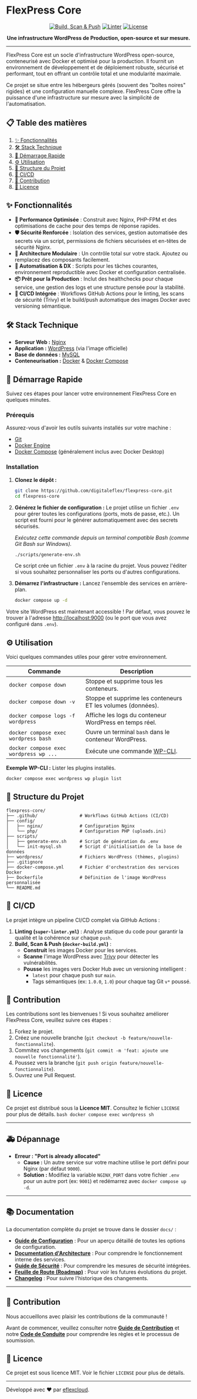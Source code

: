 # FlexPress Core

<p align="center">
  <a href="https://github.com/digitaleflex/flexpress-core/actions/workflows/docker-build.yml"><img src="https://github.com/digitaleflex/flexpress-core/actions/workflows/docker-build.yml/badge.svg" alt="Build, Scan & Push"></a>
  <a href="https://github.com/digitaleflex/flexpress-core/actions/workflows/super-linter.yml"><img src="https://github.com/digitaleflex/flexpress-core/actions/workflows/super-linter.yml/badge.svg" alt="Linter"></a>
  <a href="https://img.shields.io/github/license/digitaleflex/flexpress-core"><img src="https://img.shields.io/github/license/digitaleflex/flexpress-core" alt="License"></a>
</p>

<p align="center">
  <strong>Une infrastructure WordPress de Production, open-source et sur mesure.</strong>
</p>

---

FlexPress Core est un socle d'infrastructure WordPress open-source, conteneurisé avec Docker et optimisé pour la production. Il fournit un environnement de développement et de déploiement robuste, sécurisé et performant, tout en offrant un contrôle total et une modularité maximale.

Ce projet se situe entre les hébergeurs gérés (souvent des "boîtes noires" rigides) et une configuration manuelle complexe. FlexPress Core offre la puissance d'une infrastructure sur mesure avec la simplicité de l'automatisation.

## 📋 Table des matières

1.  [✨ Fonctionnalités](#-fonctionnalités)
2.  [🛠️ Stack Technique](#-stack-technique)
3.  [🚀 Démarrage Rapide](#-démarrage-rapide)
4.  [⚙️ Utilisation](#-utilisation)
5.  [📁 Structure du Projet](#-structure-du-projet)
6.  [🤖 CI/CD](#-cicd)
7.  [🤝 Contribution](#-contribution)
8.  [📜 Licence](#-licence)

## ✨ Fonctionnalités

-   **🚀 Performance Optimisée** : Construit avec Nginx, PHP-FPM et des optimisations de cache pour des temps de réponse rapides.
-   **🛡️ Sécurité Renforcée** : Isolation des services, gestion automatisée des secrets via un script, permissions de fichiers sécurisées et en-têtes de sécurité Nginx.
-   **🧩 Architecture Modulaire** : Un contrôle total sur votre stack. Ajoutez ou remplacez des composants facilement.
-   **🤖 Automatisation & DX** : Scripts pour les tâches courantes, environnement reproductible avec Docker et configuration centralisée.
-   **📦 Prêt pour la Production** : Inclut des healthchecks pour chaque service, une gestion des logs et une structure pensée pour la stabilité.
-   **🔄 CI/CD Intégrée** : Workflows GitHub Actions pour le linting, les scans de sécurité (Trivy) et le build/push automatique des images Docker avec versioning sémantique.

## 🛠️ Stack Technique

*   **Serveur Web :** [Nginx](https://www.nginx.com/)
*   **Application :** [WordPress](https://wordpress.org/) (via l'image officielle)
*   **Base de données :** [MySQL](https://www.mysql.com/)
*   **Conteneurisation :** [Docker](https://www.docker.com/) & [Docker Compose](https://docs.docker.com/compose/)

## 🚀 Démarrage Rapide

Suivez ces étapes pour lancer votre environnement FlexPress Core en quelques minutes.

### Prérequis

Assurez-vous d'avoir les outils suivants installés sur votre machine :
*   [Git](https://git-scm.com/downloads)
*   [Docker Engine](https://docs.docker.com/engine/install/)
*   [Docker Compose](https://docs.docker.com/compose/install/) (généralement inclus avec Docker Desktop)

### Installation

1.  **Clonez le dépôt :**
    ```bash
    git clone https://github.com/digitaleflex/flexpress-core.git
    cd flexpress-core
    ```

2.  **Générez le fichier de configuration :**
    Le projet utilise un fichier `.env` pour gérer toutes les configurations (ports, mots de passe, etc.). Un script est fourni pour le générer automatiquement avec des secrets sécurisés.

    *Exécutez cette commande depuis un terminal compatible Bash (comme Git Bash sur Windows).* 
    ```bash
    ./scripts/generate-env.sh
    ```
    Ce script crée un fichier `.env` à la racine du projet. Vous pouvez l'éditer si vous souhaitez personnaliser les ports ou d'autres configurations.

3.  **Démarrez l'infrastructure :**
    Lancez l'ensemble des services en arrière-plan.
    ```bash
    docker compose up -d
    ```

Votre site WordPress est maintenant accessible ! Par défaut, vous pouvez le trouver à l'adresse [http://localhost:9000](http://localhost:9000) (ou le port que vous avez configuré dans `.env`).

## ⚙️ Utilisation

Voici quelques commandes utiles pour gérer votre environnement.

| Commande                               | Description                                             |
| -------------------------------------- | ------------------------------------------------------- |
| `docker compose down`                  | Stoppe et supprime tous les conteneurs.                 |
| `docker compose down -v`               | Stoppe et supprime les conteneurs ET les volumes (données). |
| `docker compose logs -f wordpress`     | Affiche les logs du conteneur WordPress en temps réel.  |
| `docker compose exec wordpress bash`   | Ouvre un terminal `bash` dans le conteneur WordPress.   |
| `docker compose exec wordpress wp ...` | Exécute une commande [WP-CLI](https://wp-cli.org/).     |

**Exemple WP-CLI :** Lister les plugins installés.
```bash
docker compose exec wordpress wp plugin list
```

## 📁 Structure du Projet

```
flexpress-core/
├── .github/                # Workflows GitHub Actions (CI/CD)
├── config/
│   ├── nginx/              # Configuration Nginx
│   └── php/                # Configuration PHP (uploads.ini)
├── scripts/
│   ├── generate-env.sh     # Script de génération du .env
│   └── init-mysql.sh       # Script d'initialisation de la base de données
├── wordpress/              # Fichiers WordPress (thèmes, plugins)
├── .gitignore
├── docker-compose.yml      # Fichier d'orchestration des services Docker
├── Dockerfile              # Définition de l'image WordPress personnalisée
└── README.md
```

## 🤖 CI/CD

Le projet intègre un pipeline CI/CD complet via GitHub Actions :

1.  **Linting (`super-linter.yml`)** : Analyse statique du code pour garantir la qualité et la cohérence sur chaque `push`.
2.  **Build, Scan & Push (`docker-build.yml`)** :
    -   **Construit** les images Docker pour les services.
    -   **Scanne** l'image WordPress avec [Trivy](https://github.com/aquasecurity/trivy) pour détecter les vulnérabilités.
    -   **Pousse** les images vers Docker Hub avec un versioning intelligent :
        -   `latest` pour chaque push sur `main`.
        -   Tags sémantiques (ex: `1.0.0`, `1.0`) pour chaque tag Git `v*` poussé.

## 🤝 Contribution

Les contributions sont les bienvenues ! Si vous souhaitez améliorer FlexPress Core, veuillez suivre ces étapes :
1.  Forkez le projet.
2.  Créez une nouvelle branche (`git checkout -b feature/nouvelle-fonctionnalite`).
3.  Commitez vos changements (`git commit -m 'feat: ajoute une nouvelle fonctionnalité'`).
4.  Poussez vers la branche (`git push origin feature/nouvelle-fonctionnalite`).
5.  Ouvrez une Pull Request.

## 📜 Licence

Ce projet est distribué sous la **Licence MIT**. Consultez le fichier `LICENSE` pour plus de détails.
    ```bash
    docker compose exec wordpress sh
    ```

---

## 🚑 Dépannage

-   **Erreur : "Port is already allocated"**
    -   **Cause :** Un autre service sur votre machine utilise le port défini pour Nginx (par défaut `9000`).
    -   **Solution :** Modifiez la variable `NGINX_PORT` dans votre fichier `.env` pour un autre port (ex: `9001`) et redémarrez avec `docker compose up -d`.

---

## 📚 Documentation

La documentation complète du projet se trouve dans le dossier `docs/` :

-   **[Guide de Configuration](docs/CONFIGURATION.md)** : Pour un aperçu détaillé de toutes les options de configuration.
-   **[Documentation d'Architecture](docs/ARCHITECTURE.md)** : Pour comprendre le fonctionnement interne des services.
-   **[Guide de Sécurité](docs/SECURITY.md)** : Pour comprendre les mesures de sécurité intégrées.
-   **[Feuille de Route (Roadmap)](docs/ROADMAP.md)** : Pour voir les futures évolutions du projet.
-   **[Changelog](CHANGELOG.md)** : Pour suivre l'historique des changements.

---

## 🤝 Contribution

Nous accueillons avec plaisir les contributions de la communauté !

Avant de commencer, veuillez consulter notre **[Guide de Contribution](docs/CONTRIBUTING.md)** et notre **[Code de Conduite](docs/CODE_OF_CONDUCT.md)** pour comprendre les règles et le processus de soumission.

## 📄 Licence

Ce projet est sous licence MIT. Voir le fichier `LICENSE` pour plus de détails.

---

Développé avec ❤️ par [eflexcloud](https://github.com/digitaleflex). 